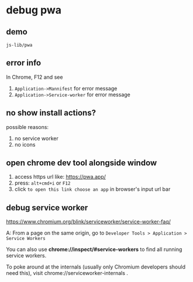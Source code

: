 # debug pwa
## demo 
    js-lib/pwa
## error info
In Chrome, F12 and see 
1. `Application->Mannifest` for error message
1. `Application->Service-worker` for error message

## no show install actions?
possible reasons:
1. no service worker
1. no icons

## open chrome dev tool alongside window
1. access https url like: https://pwa.app/
2. press: `alt+cmd+i` or `F12` 
3. click `to open this link choose an app` in browser's input url bar

## debug service worker
https://www.chromium.org/blink/serviceworker/service-worker-faq/

A: From a page on the same origin, go to `Developer Tools > Application > Service Workers`

You can also use **chrome://inspect/#service-workers** to find all running service workers.

To poke around at the internals (usually only Chromium developers should need this), visit chrome://serviceworker-internals .